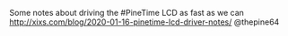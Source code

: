 Some notes about driving the #PineTime LCD as fast as we can http://xixs.com/blog/2020-01-16-pinetime-lcd-driver-notes/ @thepine64 